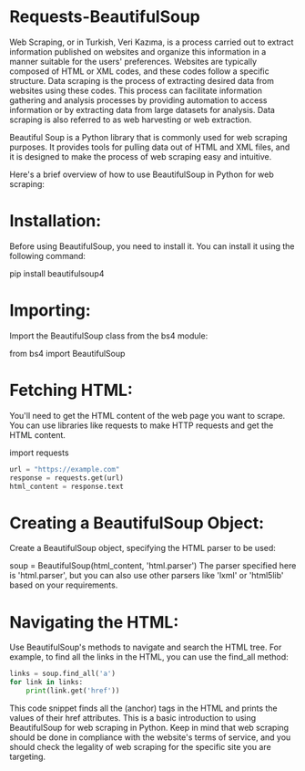 # Requests-BeautifulSoup
Web Scraping, or in Turkish, Veri Kazıma, is a process carried out to extract information published on websites and organize this information in a manner suitable for the users' preferences. Websites are typically composed of HTML or XML codes, and these codes follow a specific structure. Data scraping is the process of extracting desired data from websites using these codes. This process can facilitate information gathering and analysis processes by providing automation to access information or by extracting data from large datasets for analysis. Data scraping is also referred to as web harvesting or web extraction.

Beautiful Soup is a Python library that is commonly used for web scraping purposes. It provides tools for pulling data out of HTML and XML files, and it is designed to make the process of web scraping easy and intuitive.

Here's a brief overview of how to use BeautifulSoup in Python for web scraping:

# Installation:
Before using BeautifulSoup, you need to install it. You can install it using the following command:

pip install beautifulsoup4

# Importing:
Import the BeautifulSoup class from the bs4 module:

from bs4 import BeautifulSoup

# Fetching HTML:
You'll need to get the HTML content of the web page you want to scrape. You can use libraries like requests to make HTTP requests and get the HTML content.

import requests

```Python
url = "https://example.com"
response = requests.get(url)
html_content = response.text
```

# Creating a BeautifulSoup Object:
Create a BeautifulSoup object, specifying the HTML parser to be used:

soup = BeautifulSoup(html_content, 'html.parser')
The parser specified here is 'html.parser', but you can also use other parsers like 'lxml' or 'html5lib' based on your requirements.

# Navigating the HTML:
Use BeautifulSoup's methods to navigate and search the HTML tree. For example, to find all the links in the HTML, you can use the find_all method:

```Python
links = soup.find_all('a')
for link in links:
    print(link.get('href'))
```
This code snippet finds all the <a> (anchor) tags in the HTML and prints the values of their href attributes.
This is a basic introduction to using BeautifulSoup for web scraping in Python. Keep in mind that web scraping should be done in compliance with the website's terms of service, and you should check the legality of web scraping for the specific site you are targeting.
